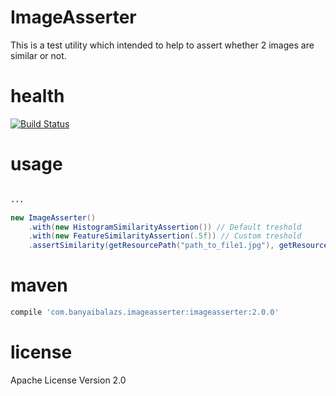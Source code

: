 # ImageAsserter
This is a test utility which intended to help to assert whether 2 images are similar or not.

# health
[![Build Status](https://travis-ci.org/balazsbanyai/imageasserter.svg?branch=master)](https://travis-ci.org/balazsbanyai/imageasserter)

# usage
```java

...

new ImageAsserter()
    .with(new HistogramSimilarityAssertion()) // Default treshold
    .with(new FeatureSimilarityAssertion(.5f)) // Custom treshold
    .assertSimilarity(getResourcePath("path_to_file1.jpg"), getResourcePath("path_to_file2.jpg"));

```

# maven

```groovy
compile 'com.banyaibalazs.imageasserter:imageasserter:2.0.0'
```

# license
Apache License Version 2.0

